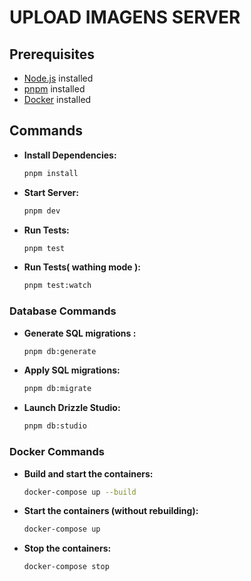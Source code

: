 #  UPLOAD IMAGENS SERVER

## Prerequisites


- [Node.js](https://nodejs.org/) installed
- [pnpm](https://pnpm.io/) installed
- [Docker](https://www.docker.com/) installed

## Commands

- **Install Dependencies:**
    ```bash
    pnpm install
    ```

- **Start Server:**
    ```bash
    pnpm dev
    ```

- **Run Tests:**
    ```bash
    pnpm test
    ```

- **Run Tests( wathing mode ):**
    ```bash
    pnpm test:watch
    ```

### Database Commands

- **Generate SQL migrations :**
    ```bash
    pnpm db:generate
    ```

- **Apply SQL migrations:**
    ```bash 
    pnpm db:migrate
    ```

- **Launch Drizzle Studio:**
    ```bash 
    pnpm db:studio
    ```


###  Docker Commands

- **Build and start the containers:**
    ```bash
    docker-compose up --build
    ```
- **Start the containers (without rebuilding):**
    ```bash
    docker-compose up
    ```
- **Stop the containers:**
    ```bash
    docker-compose stop
    ```


